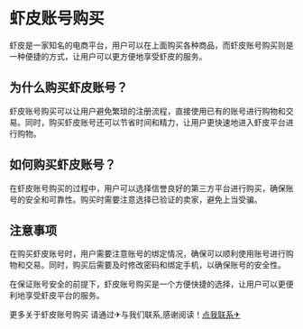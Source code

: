 # 虾皮账号购买

虾皮是一家知名的电商平台，用户可以在上面购买各种商品，而虾皮账号购买则是一种便捷的方式，让用户可以更方便地享受虾皮的服务。

## 为什么购买虾皮账号？

虾皮账号购买可以让用户避免繁琐的注册流程，直接使用已有的账号进行购物和交易。同时，购买虾皮账号还可以节省时间和精力，让用户更快速地进入虾皮平台进行购物。

## 如何购买虾皮账号？

在虾皮账号购买的过程中，用户可以选择信誉良好的第三方平台进行购买，确保账号的安全和可靠性。购买时需要注意选择已验证的卖家，避免上当受骗。

## 注意事项

在购买虾皮账号时，用户需要注意账号的绑定情况，确保可以顺利使用账号进行购物和交易。同时，购买后需要及时修改密码和绑定手机，以确保账号的安全性。

在保证账号安全的前提下，虾皮账号购买是一个方便快捷的选择，让用户可以更便利地享受虾皮平台的服务。

更多关于虾皮账号购买 请通过✈与我们联系,感谢阅读！[点我联系✈](https://pc.G208.com)